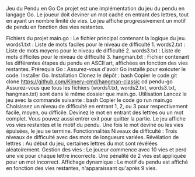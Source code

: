 Jeu du Pendu en Go
Ce projet est une implémentation du jeu du pendu en langage Go.
 Le joueur doit deviner un mot caché en entrant des lettres, tout en ayant un nombre limité de vies. Le jeu affiche progressivement un motif de pendu en fonction des vies restantes.

Fichiers du projet
main.go : Le fichier principal contenant la logique du jeu.
words1.txt : Liste de mots faciles pour le niveau de difficulté 1.
words2.txt : Liste de mots moyens pour le niveau de difficulté 2.
words3.txt : Liste de mots difficiles pour le niveau de difficulté 3.
hangman.txt : Fichier contenant les différentes étapes du pendu en ASCII art, affichées en fonction des vies restantes.
Prérequis
Go : Assurez-vous d'avoir Go installé pour exécuter le code. Installer Go.
Installation
Clonez le dépôt :
bash
Copier le code
git clone https://github.com/Kimery-cmd/hangman-classic
cd pendu-go
Assurez-vous que tous les fichiers (words1.txt, words2.txt, words3.txt, hangman.txt) sont dans le même dossier que main.go.
Utilisation
Lancez le jeu avec la commande suivante :
bash
Copier le code
go run main.go
Choisissez un niveau de difficulté en entrant 1, 2, ou 3 pour respectivement facile, moyen, ou difficile.
Devinez le mot en entrant des lettres ou un mot complet. Vous pouvez aussi entrer exit pour quitter la partie.
Le jeu affiche vos vies restantes et le motif du pendu. Une fois le mot deviné ou les vies épuisées, le jeu se termine.
Fonctionnalités
Niveaux de difficulté : Trois niveaux de difficulté avec des mots de longueurs variées.
Révélation de lettres : Au début du jeu, certaines lettres du mot sont révélées aléatoirement.
Gestion des vies : Le joueur commence avec 10 vies et perd une vie pour chaque lettre incorrecte. Une pénalité de 2 vies est appliquée pour un mot incorrect.
Affichage dynamique : Le motif du pendu est affiché en fonction des vies restantes, n'apparaissant qu'après 9 vies.